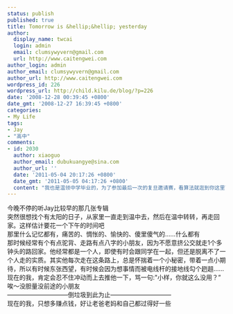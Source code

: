 ```yaml
---
status: publish
published: true
title: Tomorrow is &hellip;&hellip; yesterday
author:
  display_name: twcai
  login: admin
  email: clumsywyvern@gmail.com
  url: http://www.caitengwei.com
author_login: admin
author_email: clumsywyvern@gmail.com
author_url: http://www.caitengwei.com
wordpress_id: 226
wordpress_url: http://child.kilu.de/blog/?p=226
date: '2008-12-28 00:39:45 +0800'
date_gmt: '2008-12-27 16:39:45 +0800'
categories:
- My Life
tags:
- Jay
- "高中"
comments:
- id: 2030
  author: xiaoguo
  author_email: dubukuangye@sina.com
  author_url: ''
  date: '2011-05-04 20:17:26 +0800'
  date_gmt: '2011-05-05 04:17:26 +0800'
  content: "我也是温领中学毕业的，为了参加最后一次的复旦邀请赛，看算法就逛到你这里了！兴会，兴会！"
---
```

<p>今晚不停的听Jay比较早的那几张专辑<br />
突然很想找个有太阳的日子，从家里一直走到温中去，然后在温中转转，再走回家。这样估计要花一个下午的时间吧<br />
那里什么记忆都有，痛苦的、惆怅的、愉快的、傻里傻气的&hellip;&hellip;什么都有<br />
那时候经常有个有点驼背、走路有点八字的小朋友，因为不愿意挤公交就走1个多钟头的路回家。他经常都是一个人，即使有时会跟同学在一起，但还是脱离不了一个人走的实质。其实他每次走在这条路上，总是怀揣着一个小秘密，带着一点小期待，所以有时候东张西望，有时候会因为想事情而被电线杆的接地线勾个趔趄&hellip;&hellip;<br />
现在的我，肯定会忍不住冲动而上去推他一下，骂一句:"小样，你就这么没用？&rdquo;<br />
唉～没胆量没前途的小朋友<br />
&mdash;&mdash;&mdash;&mdash;&mdash;&mdash;&mdash;&mdash;&mdash;&mdash;倒垃圾到此为止&mdash;&mdash;&mdash;&mdash;&mdash;&mdash;&mdash;&mdash;&mdash;&mdash;<br />
现在的我，只想多赚点钱，好让老爸老妈和自己都过得好一些</p>
